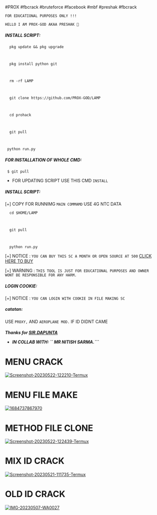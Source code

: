 #PROX #fbcrack #bruteforce #facebook #mbf #preshak #fbcrack

  

 ``FOR EDUCATIONAL PURPOSES ONLY !!!`` 

 ``HELLO I AM PROX-GOD AKAA PRESHAK 🐰``

 <h5 align="left">INSTALL SCRIPT:</h5> 

  

      pkg update && pkg upgrade 

  

      pkg install python git 

      

      rm -rf LAMP 

  

      git clone https://github.com/PROX-GOD/LAMP



      cd prohack 

      

      git pull 

  

     python run.py 

  

 <h5 align="left">FOR INSTALLATION OF WHOLE CMD:</h5> 

  

     $ git pull 

      

 - FOR UPDATING SCRIPT USE THIS CMD ```INSTALL``` 

  

 <h5 align="left">INSTALL SCRIPT:</h5> 

  

[+] COPY FOR RUNNIMG ```MAIN COMMAMD``` USE 4G NTC DATA

  

      cd $HOME/LAMP

  

      git pull 

  

      python run.py 

  

 [+] NOTICE :  ```YOU CAN BUY THIS SC A MONTH OR OPEN SOURCE AT 500``` <a href="https://wa.me/+9745477990">CLICK HERE TO BUY</a> 

  

  [+] WARNING : ```THIS TOOL IS JUST FOR EDUCATIONAL PURPOSES AND OWNER WONT BE RESPONSIBLE FOR ANY HARM.``` 

 

  

 <h5 align="left">LOGIN COOKIE:</h5> 

  [+] NOTICE : ```YOU CAN LOGIN WITH COOKIE IN FILE MAKING SC ``` 

 <h5 align="left">catatan:</h5> 

  

 USE   ```PROXY,``` AND ```AEROPLANE MOD.``` IF ID DIDNT CAME

  

 <h5 align="left">Thanks for <a href="https://github.com/Dapunta">SIR.DAPUNTA</a> 

  

 - IN COLLAB WITH: `` MR NITISH SARMA.```

# MENU CRACK

<a href="https://ibb.co/S7H2YwQ"><img src="https://i.ibb.co/dJXSC4b/Screenshot-20230522-122210-Termux.jpg" alt="Screenshot-20230522-122210-Termux" border="0"></a>

# MENU FILE MAKE

<a href="https://ibb.co/7vNcwVZ"><img src="https://i.ibb.co/VVpy7Dz/1684737867970.jpg" alt="1684737867970" border="0"></a>

 

 # METHOD FILE CLONE 

 <a href="https://ibb.co/D9txcRP"><img src="https://i.ibb.co/HtVWwHL/Screenshot-20230522-122439-Termux.jpg" alt="Screenshot-20230522-122439-Termux" border="0"></a>

 

 

 # MIX ID CRACK

<a href="https://ibb.co/9tNbybz"><img src="https://i.ibb.co/q5dNmNX/Screenshot-20230521-111735-Termux.jpg" alt="Screenshot-20230521-111735-Termux" border="0"></a>

 # OLD ID CRACK

 <a href="https://imgbb.com/"><img src="https://i.ibb.co/BcCNWYq/IMG-20230507-WA0027.jpg" alt="IMG-20230507-WA0027" border="0"></a>
